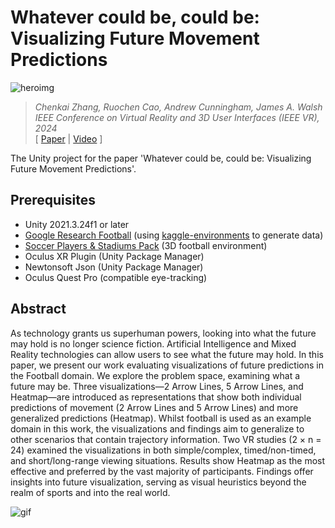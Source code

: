 # Whatever could be, could be: Visualizing Future Movement Predictions

![heroimg](./img/heroimg.jpg "heroimg")


> *Chenkai Zhang, Ruochen Cao, Andrew Cunningham, James A. Walsh*  
> *IEEE Conference on Virtual Reality and 3D User Interfaces (IEEE VR), 2024*  
> [ [Paper]() | [Video]() ]

The Unity project for the paper 'Whatever could be, could be: Visualizing Future Movement Predictions'.

## **Prerequisites**
- Unity 2021.3.24f1 or later
- [Google Research Football](https://github.com/google-research/football) (using [kaggle-environments](https://github.com/Kaggle/kaggle-environments/tree/master) to generate data)
- [Soccer Players & Stadiums Pack](https://assetstore.unity.com/packages/3d/characters/soccer-players-stadiums-pack-105891) (3D football environment)
- Oculus XR Plugin (Unity Package Manager)
- Newtonsoft Json (Unity Package Manager)
- Oculus Quest Pro (compatible eye-tracking)

## **Abstract**

As technology grants us superhuman powers, looking into what the future may hold is no longer science fiction. Artificial Intelligence and Mixed Reality technologies can allow users to see what the future may hold. In this paper, we present our work evaluating  visualizations of future predictions in the Football domain. We explore the problem space, examining what a future may be. Three visualizations—2 Arrow Lines, 5 Arrow Lines, and Heatmap—are introduced as representations that show both individual predictions of movement (2 Arrow Lines and 5 Arrow Lines) and more generalized predictions (Heatmap). Whilst football is used as an example domain in this work, the visualizations and findings aim to generalize to other scenarios that contain trajectory information. Two VR studies (2 × n = 24) examined the visualizations in both simple/complex, timed/non-timed, and short/long-range viewing situations. Results show Heatmap as the most effective and preferred by the vast majority of participants. Findings offer insights into future visualization, serving as visual heuristics beyond the realm of sports and into the real world.

![gif](./img/vr2024.gif "gif")
